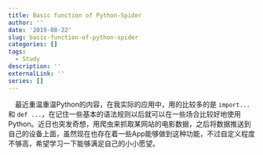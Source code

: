 ```yaml
---
title: Basic function of Python-Spider
author: ''
date: '2019-08-22'
slug: basic-function-of-python-spider
categories: []
tags:
  - Study
description: ''
externalLink: ''
series: []
---
```

&emsp;最近重温重温Python的内容，在我实际的应用中，用的比较多的是 `import...` 和 `def ...`，在记住一些基本的语法规则以后就可以在一些场合比较好地使用Python。近日也突发奇想，用爬虫来抓取某网站的电影数据，之后将数据推送到自己的设备上面，虽然现在也存在着一些App能够做到这种功能，不过自定义程度不够高，希望学习一下能够满足自己的小小愿望。